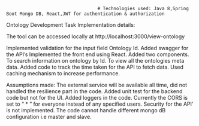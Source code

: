                                       # Technologies used: Java 8,Spring Boot Mongo DB, React,JWT for authentication & authorization

Ontology Development Task
Implementation details:
  
  The tool can be accessed locally at http://localhost:3000/view-ontology 
 

  Implemented validation for the input field Ontology Id. 
	Added swagger for the API’s
	Implemented the front end using React.
	Added two components.
	To search information on ontology by Id.
	To view all the ontologies meta data.
	Added code to track the time taken for the API to fetch data.
	Used caching mechanism to increase performance.

Assumptions made:
	The external service will be available all time, did not handled the resilience part in the code.
	Added unit test for the backend code but not for the UI.
	Added loggers in the code.
	Currently the CORS is set to “ * ” for everyone instead of any specified users.
	Security for the API’ is not implemented.
	The code cannot handle different mongo dB configuration i.e master and slave.

 


